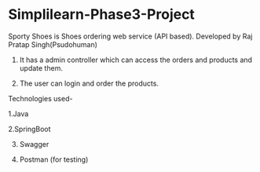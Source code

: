 # Simplilearn-Phase3-Project

Sporty Shoes is Shoes ordering web service (API based).
Developed by Raj Pratap Singh(Psudohuman)

1. It has a admin controller which can access the orders and products and update them.

2. The user can login and order the products.

Technologies used-

1.Java

2.SpringBoot

3. Swagger
 
4. Postman (for testing)
